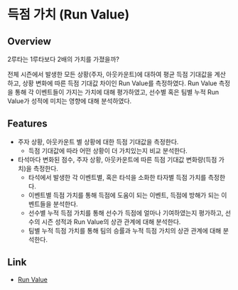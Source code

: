 # 득점 가치 (Run Value)

## Overview
2루타는 1루타보다 2배의 가치를 가졌을까?
   
전체 시즌에서 발생한 모든 상황(주자, 아웃카운트)에 대하여 평균 득점 기대값을 계산하고, 상황 변화에 따른 득점 기대값 차이인 Run Value를 측정하였다. Run Value 측정을 통해 각 이벤트들이 가지는 가치에 대해 평가하였고, 선수별 혹은 팀별 누적 Run Value가 성적에 미치는 영향에 대해 분석하였다.



## Features
- 주자 상황, 아웃카운트 별 상황에 대한 득점 기대값을 측정한다.
  - 득점 기대값에 따라 어떤 상황이 더 가치있는지 비교 분석한다.
- 타석마다 변화된 점수, 주자 상황, 아웃카운트에 따른 득점 기대값 변화량(득점 가치)을 측정한다.
  - 타석에서 발생한 각 이벤트별, 혹은 타석을 소화한 타자별 득점 가치를 측정한다.
  - 이벤트별 득점 가치를 통해 득점에 도움이 되는 이벤트, 득점에 방해가 되는 이벤트들을 분석한다.
  - 선수별 누적 득점 가치를 통해 선수가 득점에 얼마나 기여하였는지 평가하고, 선수의 시즌 성적과 Run Value의 상관 관계에 대해 분석한다.
  - 팀별 누적 득점 가치를 통해 팀의 승률과 누적 득점 가치의 상관 관계에 대해 분석한다.


## Link
* [Run Value](https://github.com/pcw789/mlb_statcast/blob/main/run_value/run_value.ipynb)
